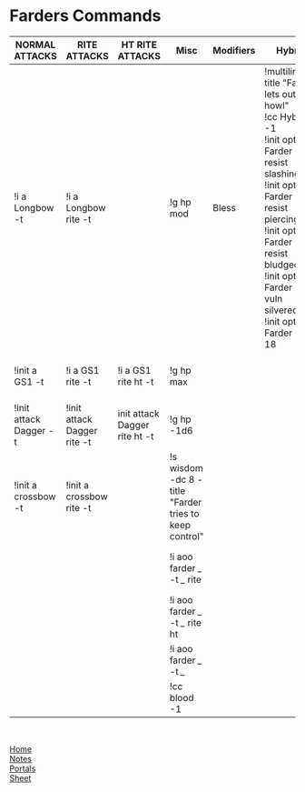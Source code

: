 # Farders Commands



| NORMAL ATTACKS         | RITE ATTACKS                | HT RITE ATTACKS               | Misc                                                  | Modifiers | Hybrid                                     | undo                                    |
|------------------------|-----------------------------|-------------------------------|-------------------------------------------------------|-----------|--------------------------------------------|-----------------------------------------|
| !i a Longbow -t        | !i a Longbow rite -t        |                               | !g hp mod                                             | Bless     | !multiline -title "Farder lets out a howl"<br>!cc Hybrid -1<br>!init opts Farder --resist slashing<br>!init opts Farder --resist piercing<br>!init opts Farder --resist bludgeoning<br> !init opts Farder --vuln silvered<br>!init opts Farder --ac 18 | !multiline -title "Farder changes back to normal"<br>!init opts Farder --neutral slashing<br>!init opts Farder --neutral piercing<br>!init opts Farder --neutral bludgeoning<br> !init opts Farder --neutral silvered<br>!init opts Farder --ac 17                              |
| !init a GS1 -t         | !i a GS1 rite -t            | !i a GS1 rite ht -t           | !g hp max                                             |           |                                            | !init opts Farder --neutral slashing    |
| !init attack Dagger -t | !init attack Dagger rite -t | init attack Dagger rite ht -t | !g hp -1d6                                            |           |                                            | !init opts Farder --neutral piercing    |
| !init a crossbow -t    | !init a crossbow rite -t    |                               | !s wisdom -dc 8 -title "Farder tries to keep control" |           |                                            | !init opts Farder --neutral bludgeoning |
|                        |                             |                               | !i aoo farder *_* -t *_* rite                         |           |                                            | !init opts Farder --neutral silvered    |
|                        |                             |                               | !i aoo farder *_* -t *_* rite ht                      |           |                                            | !init opts Farder --ac                  |
|                        |                             |                               | !i aoo farder *_* -t *_*                              |           |                                            |                                         |
|                        |                             |                               | !cc blood -1                                          |           |                                            |                                         |




<br>






 <a href="file:///A:/Dev/DnDNotes/README.html/README.html">Home</a><br>
 <a href="file:///A:/Dev/DnDNotes/Farder/Notes.html/Notes.html">Notes</a><br>
 <a href="file:///A:/Dev/DnDNotes/Farder/Portals.html/Portals.html">Portals</a><br>
 <a href="https://ddb.ac/characters/23222664/1VPHf3">Sheet</a><br>